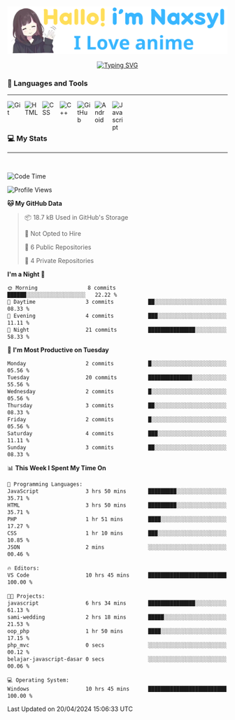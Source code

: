 <p align="center"><a href="https://github.com/Naxsyl"><img width=580px alt="Hello, I'm Naxsyl. I Love Anime" src="img/banner.png" /></a></p>

<p align="center">
<a href="https://git.io/typing-svg"><img src="https://readme-typing-svg.herokuapp.com?font=Fira+Code&weight=600&size=22&pause=1000&center=true&vCenter=true&random=false&width=435&lines=Newbie+Programmer;Back-end+web+and+app+developer;Learn+Something+Interesting" alt="Typing SVG" /></a>
</p>

### 🧰 Languages and Tools

---

<img align="left" alt="Git" width="30px" style="padding-right:10px;" src="https://cdn.jsdelivr.net/gh/devicons/devicon/icons/git/git-original.svg" />
<img align="left" alt="HTML" width="30px" style="padding-right:10px;" src="https://cdn.jsdelivr.net/gh/devicons/devicon/icons/html5/html5-plain.svg" />
<img align="left" alt="CSS" width="30px" style="padding-right:10px;" src="https://cdn.jsdelivr.net/gh/devicons/devicon/icons/css3/css3-plain.svg" />
<img align="left" alt="C++" width="30px" style="padding-right:10px;" src="https://cdn.jsdelivr.net/gh/devicons/devicon/icons/cplusplus/cplusplus-line.svg" />
<img align="left" alt="GitHub" width="30px" style="padding-right:10px;" src="https://cdn.jsdelivr.net/gh/devicons/devicon/icons/github/github-original.svg" />
<img align="left" alt="Android" width="30px" style="padding-right:10px;" src="https://cdn.jsdelivr.net/gh/devicons/devicon/icons/android/android-plain.svg" />
<img align="left" alt="Javascript" width="30px" style="padding-right:10px;" src="https://cdn.jsdelivr.net/gh/devicons/devicon@latest/icons/javascript/javascript-original.svg" />
<br>
<br>
<br>


### 💻 My Stats

---

<br>

<!--START_SECTION:waka-->
![Code Time](http://img.shields.io/badge/Code%20Time-17%20hrs%2012%20mins-blue)

![Profile Views](http://img.shields.io/badge/Profile%20Views-235-blue)

**🐱 My GitHub Data** 

> 📦 18.7 kB Used in GitHub's Storage 
 > 
> 🚫 Not Opted to Hire
 > 
> 📜 6 Public Repositories 
 > 
> 🔑 4 Private Repositories 
 > 
**I'm a Night 🦉** 

```text
🌞 Morning                8 commits           ██████░░░░░░░░░░░░░░░░░░░   22.22 % 
🌆 Daytime                3 commits           ██░░░░░░░░░░░░░░░░░░░░░░░   08.33 % 
🌃 Evening                4 commits           ███░░░░░░░░░░░░░░░░░░░░░░   11.11 % 
🌙 Night                  21 commits          ███████████████░░░░░░░░░░   58.33 % 
```
📅 **I'm Most Productive on Tuesday** 

```text
Monday                   2 commits           █░░░░░░░░░░░░░░░░░░░░░░░░   05.56 % 
Tuesday                  20 commits          ██████████████░░░░░░░░░░░   55.56 % 
Wednesday                2 commits           █░░░░░░░░░░░░░░░░░░░░░░░░   05.56 % 
Thursday                 3 commits           ██░░░░░░░░░░░░░░░░░░░░░░░   08.33 % 
Friday                   2 commits           █░░░░░░░░░░░░░░░░░░░░░░░░   05.56 % 
Saturday                 4 commits           ███░░░░░░░░░░░░░░░░░░░░░░   11.11 % 
Sunday                   3 commits           ██░░░░░░░░░░░░░░░░░░░░░░░   08.33 % 
```


📊 **This Week I Spent My Time On** 

```text
💬 Programming Languages: 
JavaScript               3 hrs 50 mins       █████████░░░░░░░░░░░░░░░░   35.71 % 
HTML                     3 hrs 50 mins       █████████░░░░░░░░░░░░░░░░   35.71 % 
PHP                      1 hr 51 mins        ████░░░░░░░░░░░░░░░░░░░░░   17.27 % 
CSS                      1 hr 10 mins        ███░░░░░░░░░░░░░░░░░░░░░░   10.85 % 
JSON                     2 mins              ░░░░░░░░░░░░░░░░░░░░░░░░░   00.46 % 

🔥 Editors: 
VS Code                  10 hrs 45 mins      █████████████████████████   100.00 % 

🐱‍💻 Projects: 
javascript               6 hrs 34 mins       ███████████████░░░░░░░░░░   61.13 % 
sami-wedding             2 hrs 18 mins       █████░░░░░░░░░░░░░░░░░░░░   21.53 % 
oop_php                  1 hr 50 mins        ████░░░░░░░░░░░░░░░░░░░░░   17.15 % 
php_mvc                  0 secs              ░░░░░░░░░░░░░░░░░░░░░░░░░   00.12 % 
belajar-javascript-dasar 0 secs              ░░░░░░░░░░░░░░░░░░░░░░░░░   00.06 % 

💻 Operating System: 
Windows                  10 hrs 45 mins      █████████████████████████   100.00 % 
```


 Last Updated on 20/04/2024 15:06:33 UTC
<!--END_SECTION:waka-->
